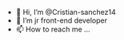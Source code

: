 - 👋 Hi, I’m @Cristian-sanchez14
- 👀 I’m jr front-end developer
- 📫 How to reach me ...

<!---
Cristian-sanchez14/Cristian-sanchez14 is a ✨ special ✨ repository because its `README.md` (this file) appears on your GitHub profile.
You can click the Preview link to take a look at your changes.
--->
